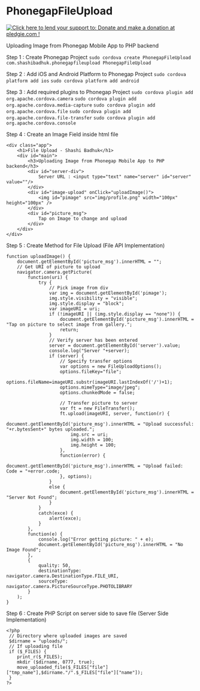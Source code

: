 PhonegapFileUpload
==================

<a href='https://pledgie.com/campaigns/28760'><img alt='Click here to lend your support to: Donate and make a donation at pledgie.com !' src='https://pledgie.com/campaigns/28760.png?skin_name=chrome' border='0' ></a>

Uploading Image from Phonegap Mobile App to PHP backend

Step 1 : Create Phonegap Project
`sudo cordova create PhonegapFileUpload com.shashibadhuk.phonegapfileupload PhonegapFileUpload`

Step 2 : Add iOS and Android Platform to Phonegap Project
`sudo cordova platform add ios`
`sudo cordova platform add android`
 
Step 3 : Add required plugins to Phonegap Project
`sudo cordova plugin add org.apache.cordova.camera`
`sudo cordova plugin add org.apache.cordova.media-capture` 
`sudo cordova plugin add org.apache.cordova.file`
`sudo cordova plugin add org.apache.cordova.file-transfer`
`sudo cordova plugin add org.apache.cordova.console`

Step 4 : Create an Image Field inside html file 
```
<div class="app">
    <h1>File Upload - Shashi Badhuk</h1>
    <div id="main">
        <h3>Uploading Image from Phonegap Mobile App to PHP backend</h3>
        <div id="server-div">
            Server URL : <input type="text" name="server" id="server" value=""/>
        </div>
        <div id="image-upload" onClick="uploadImage()">
            <img id="pimage" src="img/profile.png" width="100px" height="100px" />
        </div>
        <div id="picture_msg">
            Tap on Image to change and upload
        </div>
    </div>
</div>
```
 
Step 5 : Create Method for File Upload (File API Implementation)
```
function uploadImage() {
    document.getElementById('picture_msg').innerHTML = "";
    // Get URI of picture to upload
    navigator.camera.getPicture(
        function(uri) {
            try {
                // Pick image from div
                var img = document.getElementById('pimage');
                img.style.visibility = "visible";
                img.style.display = "block";
                var imageURI = uri;
                if (!imageURI || (img.style.display == "none")) {
                    document.getElementById('picture_msg').innerHTML = "Tap on picture to select image from gallery.";
                    return;
                }
                // Verify server has been entered
                server = document.getElementById('server').value;
                console.log("Server "+server);
                if (server) {
                    // Specify transfer options
                    var options = new FileUploadOptions();
                    options.fileKey="file";
                    options.fileName=imageURI.substr(imageURI.lastIndexOf('/')+1);
                    options.mimeType="image/jpeg";
                    options.chunkedMode = false;
                               
                    // Transfer picture to server
                    var ft = new FileTransfer();
                    ft.upload(imageURI, server, function(r) {
                        document.getElementById('picture_msg').innerHTML = "Upload successful: "+r.bytesSent+" bytes uploaded.";
                        img.src = uri;
                        img.width = 100;
                        img.height = 100;
                    },
                    function(error) {
                        document.getElementById('picture_msg').innerHTML = "Upload failed: Code = "+error.code;
                    }, options);
                }
                else {
                    document.getElementById('picture_msg').innerHTML = "Server Not Found";
                }
            }
            catch(exce) {
                alert(exce);
            }
        },
        function(e) {
            console.log("Error getting picture: " + e);
            document.getElementById('picture_msg').innerHTML = "No Image Found";
        },
        {
            quality: 50,
            destinationType: navigator.camera.DestinationType.FILE_URI,
            sourceType: navigator.camera.PictureSourceType.PHOTOLIBRARY
        }
    );
}  
``` 
 
Step 6 : Create PHP Script on server side to save file (Server Side Implementation)
```
<?php 
 // Directory where uploaded images are saved
 $dirname = "uploads/"; 
 // If uploading file
 if ($_FILES) {
    print_r($_FILES);
    mkdir ($dirname, 0777, true);
    move_uploaded_file($_FILES["file"]["tmp_name"],$dirname."/".$_FILES["file"]["name"]);
 }
?>
```
